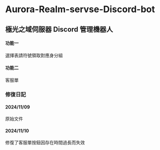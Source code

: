 # Aurora-Realm-servse-Discord-bot

## 極光之域伺服器 Discord 管理機器人 

#### 功能一
選擇表請符號領取對應身分組

#### 功能二
客服單

### 修復日記
#### 2024/11/09 
原始文件

#### 2024/11/10
修復了客服單按鈕因存在時間過長而失效
